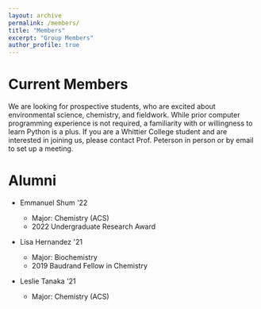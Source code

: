 ```yaml
---
layout: archive
permalink: /members/
title: "Members"
excerpt: "Group Members"
author_profile: true
---
```

# Current Members
We are looking for prospective students, who are excited about environmental science, chemistry, and fieldwork. While prior computer programming experience is not required, a familiarity with or willingness to learn Python is a plus. If you are a Whittier College student and are interested in joining us,  please contact Prof. Peterson in person or by email to set up a meeting.
# Alumni
* Emmanuel Shum '22
	* Major: Chemistry (ACS)
	* 2022 Undergraduate Research Award

* Lisa Hernandez '21
	* Major: Biochemistry
	* 2019 Baudrand Fellow in Chemistry

* Leslie Tanaka '21
	* Major: Chemistry (ACS)